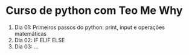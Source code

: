 # Curso de python com Teo Me Why
1. Dia 01: Primeiros passos do python: print, input e operações matemáticas
2. Dia 02: IF ELIF ELSE
3. Dia 03: ...
